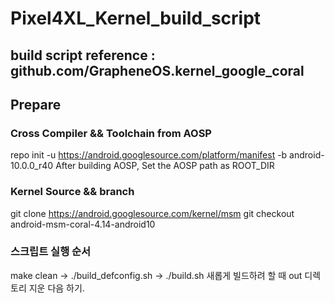 # Pixel4XL_Kernel_build_script

## build script reference : github.com/GrapheneOS.kernel_google_coral

## Prepare
### Cross Compiler && Toolchain from AOSP
repo init -u https://android.googlesource.com/platform/manifest -b android-10.0.0_r40
After building AOSP, Set the AOSP path as ROOT_DIR
### Kernel Source && branch
git clone https://android.googlesource.com/kernel/msm
git checkout android-msm-coral-4.14-android10
### 스크립트 실행 순서
make clean -> ./build_defconfig.sh -> ./build.sh
새롭게 빌드하려 할 때 out 디렉토리 지운 다음 하기.
